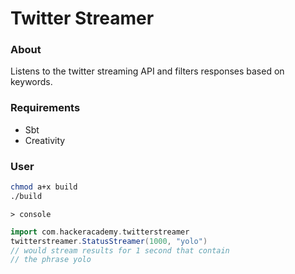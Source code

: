 # Twitter Streamer

### About
Listens to the twitter streaming API and filters responses based on keywords.

### Requirements
- Sbt
- Creativity

### User
```bash
chmod a+x build
./build
```
```
> console
```
```scala
import com.hackeracademy.twitterstreamer
twitterstreamer.StatusStreamer(1000, "yolo")
// would stream results for 1 second that contain
// the phrase yolo
```
